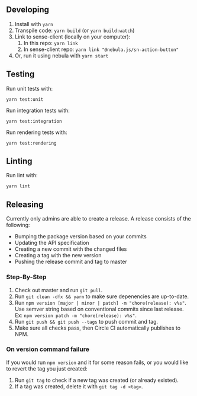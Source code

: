 ## Developing

1. Install with `yarn`
1. Transpile code: `yarn build` (or `yarn build:watch`)
1. Link to sense-client (locally on your computer):
   1. In this repo: `yarn link`
   1. In sense-client repo: `yarn link "@nebula.js/sn-action-button"`
1. Or, run it using nebula with `yarn start`

## Testing

Run unit tests with:

`yarn test:unit`

Run integration tests with:

`yarn test:integration`

Run rendering tests with:

`yarn test:rendering`

## Linting

Run lint with:

`yarn lint`

## Releasing

Currently only admins are able to create a release. A release consists of the following:

- Bumping the package version based on your commits
- Updating the API specification
- Creating a new commit with the changed files
- Creating a tag with the new version
- Pushing the release commit and tag to master

### Step-By-Step

1. Check out master and run `git pull`.
1. Run `git clean -dfx && yarn` to make sure depenencies are up-to-date.
1. Run `npm version [major | minor | patch] -m "chore(release): v%s"`. Use semver string based on conventional commits since last release. Ex: `npm version patch -m "chore(release): v%s"`.
1. Run `git push && git push --tags` to push commit and tag.
1. Make sure all checks pass, then Circle CI automatically publishes to NPM.

### On version command failure

If you would run `npm version` and it for some reason fails, or you would like to revert the tag you just created:

1. Run `git tag` to check if a new tag was created (or already existed).
1. If a tag was created, delete it with `git tag -d <tag>`.
